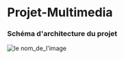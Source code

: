 # Projet-Multimedia
### Schéma d'architecture du projet
![le nom_de_l'image](https://ibb.co/mz7CrrN)
